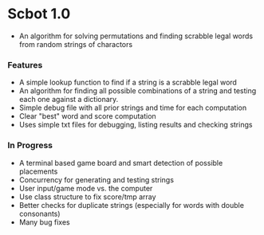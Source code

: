 # Scbot 1.0

* An algorithm for solving permutations and finding scrabble legal words from random strings of charactors

### Features
* A simple lookup function to find if a string is a scrabble legal word
* An algorithm for finding all possible combinations of a string and testing each one against a dictionary.
* Simple debug file with all prior strings and time for each computation
* Clear "best" word and score computation
* Uses simple txt files for debugging, listing results and checking strings

### In Progress
* A terminal based game board and smart detection of possible placements
* Concurrency for generating and testing strings
* User input/game mode vs. the computer
* Use class structure to fix score/tmp array
* Better checks for duplicate strings (especially for words with double consonants)
* Many bug fixes
